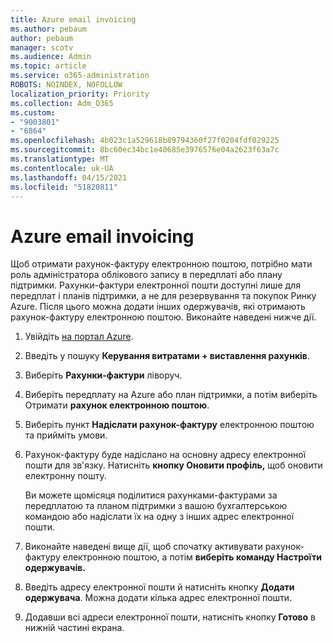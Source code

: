 ```yaml
---
title: Azure email invoicing
ms.author: pebaum
author: pebaum
manager: scotv
ms.audience: Admin
ms.topic: article
ms.service: o365-administration
ROBOTS: NOINDEX, NOFOLLOW
localization_priority: Priority
ms.collection: Adm_O365
ms.custom:
- "9003801"
- "6864"
ms.openlocfilehash: 4b023c1a529618b89794360f27f0204fdf029225
ms.sourcegitcommit: 8bc60ec34bc1e40685e3976576e04a2623f63a7c
ms.translationtype: MT
ms.contentlocale: uk-UA
ms.lasthandoff: 04/15/2021
ms.locfileid: "51820811"
---
```

# <a name="azure-email-invoicing"></a>Azure email invoicing

Щоб отримати рахунок-фактуру електронною поштою, потрібно мати роль адміністратора облікового запису в передплаті або плану підтримки. Рахунки-фактури електронної пошти доступні лише для передплат і планів підтримки, а не для резервування та покупок Ринку Azure. Після цього можна додати інших одержувачів, які отримають рахунок-фактуру електронною поштою. Виконайте наведені нижче дії.

1. Увійдіть [на портал Azure](https://portal.azure.com/).
2. Введіть у пошуку **Керування витратами + виставлення рахунків**.
3. Виберіть **Рахунки-фактури** ліворуч.
4. Виберіть передплату на Azure або план підтримки, а потім виберіть Отримати **рахунок електронною поштою**.
5. Виберіть пункт **Надіслати рахунок-фактуру** електронною поштою та прийміть умови.
6. Рахунок-фактуру буде надіслано на основну адресу електронної пошти для зв'язку. Натисніть **кнопку Оновити профіль,** щоб оновити електронну пошту.  

    Ви можете щомісяця поділитися рахунками-фактурами за передплатою та планом підтримки з вашою бухгалтерською командою або надіслати їх на одну з інших адрес електронної пошти.  

7. Виконайте наведені вище дії, щоб спочатку активувати рахунок-фактуру електронною поштою, а потім  **виберіть команду Настроїти одержувачів.**
8. Введіть адресу електронної пошти й натисніть кнопку **Додати одержувача**. Можна додати кілька адрес електронної пошти.
9. Додавши всі адреси електронної пошти, натисніть кнопку **Готово** в нижній частині екрана.
